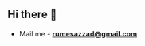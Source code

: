 <h2 align="left">Hi there 👋</h2>

- Mail me - **rumesazzad@gmail.com**

<!--
<p align="center">
<img  src="https://github-readme-stats.vercel.app/api?username=sazzadrume&show_icons=true&theme=dark"/>
</p>

<p align = "center"><img align="center" src="https://github-readme-streak-stats.herokuapp.com?user=sazzadrume&theme=dark&hide_border=true)" /></p> -->

 
